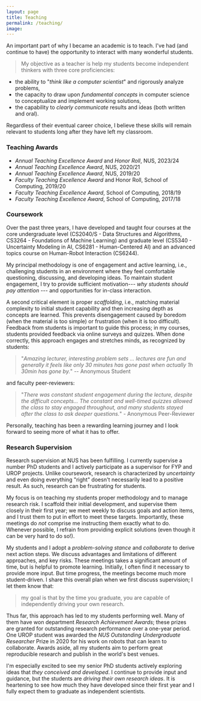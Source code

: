 ```yaml
---
layout: page
title: Teaching
permalink: /teaching/
image: 
---
```


An important part of why I became an academic is to teach. I've had (and continue to have) the opportunity to interact with many wonderful students. 

> My objective as a teacher is help my students become independent thinkers with three core proficiencies:

- the ability to "*think like a computer scientist*" and rigorously analyze  problems,
- the capacity to draw upon *fundamental concepts* in computer science to conceptualize and implement working solutions,
- the capability to *clearly communicate* results and ideas (both written and oral).

Regardless of their eventual career choice, I believe these skills will remain relevant to students long after they have left my classroom. 

### Teaching Awards

- *Annual Teaching Excellence Award* and *Honor Roll*, NUS, 2023/24
- *Annual Teaching Excellence Award*, NUS, 2020/21
- *Annual Teaching Excellence Award*, NUS, 2019/20
- *Faculty Teaching Excellence Award* and Honor Roll, School of Computing, 2019/20
- *Faculty Teaching Excellence Award*, School of Computing, 2018/19
- *Faculty Teaching Excellence Award*, School of Computing, 2017/18

### Coursework

Over the past three years, I have developed and taught four courses at the core undergraduate level (CS2040/S - Data Structures and Algorithms, CS3264 - Foundations of Machine Learning) and graduate level (CS5340 - Uncertainty Modeling in AI, CS6281 - Human-Centered AI) and an advanced topics course on Human-Robot Interaction (CS6244). 

My principal methodology is one of engagement and active learning, i.e., challenging students in an environment where they feel comfortable questioning, discussing, and developing ideas. To maintain student engagement, I try to provide sufficient motivation--- *why students should pay attention* --- and opportunities for in-class interaction. 

A second critical element is proper *scaffolding*, i.e., matching material complexity to initial student capability and then increasing depth as concepts are learned. This prevents disengagement caused by boredom (when the material is too simple) or frustration (when it is too difficult). Feedback from students is important to guide this process; in my courses, students provided feedback via online surveys and quizzes.  When done correctly, this approach engages and stretches minds, as recognized by students: 

> "*Amazing lecturer, interesting problem sets ... lectures are fun and generally it feels like only 30 minutes has gone past when actually 1h 30min has gone by.*" -- Anonymous Student

and faculty peer-reviewers:

> "*There was constant student engagement during the lecture, despite the difficult concepts... The constant and well-timed quizzes allowed the class to stay engaged throughout, and many students stayed after the class to ask deeper questions.*" - Anonymous Peer-Reviewer

Personally, teaching has been a rewarding learning journey and I look forward to seeing more of what it has to offer.

### Research Supervision
Research supervision at NUS has been fulfilling. I currently supervise a number PhD students and I actively participate as a supervisor for FYP and UROP projects. Unlike coursework, research is characterized by *uncertainty* and even doing everything "right" doesn't necessarily lead to a positive result. As such, research can be frustrating for students. 

My focus is on teaching my students proper methodology and to manage research risk. I scaffold their initial development, and supervise them closely in their first year; we meet weekly to discuss goals and action items, and I trust them to put in effort to meet these targets. Importantly, these meetings do *not* comprise me instructing them exactly what to do. Whenever possible, I refrain from providing explicit solutions (even though it can be very hard to do so!). 

My students and I adopt a *problem-solving stance* and *collaborate* to derive next action steps. We discuss advantages and limitations of different approaches, and key risks. These meetings  takes a significant amount of time, but is helpful to promote learning. Initially, I often find it necessary to provide more input. But time progress, the meetings become much more student-driven. I share this overall plan when we first discuss supervision; I let them know that:

> my goal is that by the time you graduate, you are capable of independently driving your own research.

Thus far, this approach has led to my students performing well. Many of them have won department *Research Achievement Awards*; these prizes are granted for outstanding research performance over a one-year period. One UROP student was awarded the *NUS Outstanding Undergraduate Researcher* Prize in 2020 for his work on robots that can learn to collaborate. Awards aside, all my students aim to perform great reproducible research and publish in the world's best venues. 

I'm especially excited to see my senior PhD students actively exploring ideas that *they conceived and developed*. I continue to provide input and guidance, but the students are *driving their own research ideas*. It is heartening to see how much they have developed since their first year and I fully expect them to graduate as independent scientists.


